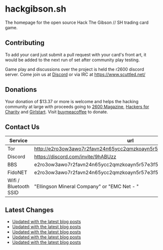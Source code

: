 # hackgibson.sh
The homepage for the open source Hack The Gibson // SH trading card game.


## Contributing

To add your card just submit a pull request with your card's front art, it would be added to the next run of set after community play testing.

Game play and discussions over the project is held the r2600 discord server. Come join us at [Discord](https://discord.com/invite/9hABUzz) or via IRC at https://www.scuttled.net/


## Donations

Your donation of $13.37 or more is welcome and helps the hacking community at large with proceeds going to [2600 Magazine](https://2600.com/), [Hackers for Charity](https://hackersforcharity.org) and [Girlstart](https://girlstart.org).  Visit [buymeacoffee](https://www.buymeacoffee.com/hackgibson.sh) to donate.


## Contact Us

Service | url
-|-
Tor | http://e2ro3ow3awo7r2favn24n65ycc2qmzkoayn5r57e3f56nvjwdcgg32ad.onion
Discord | https://discord.com/invite/9hABUzz
BBS | e2ro3ow3awo7r2favn24n65ycc2qmzkoayn5r57e3f56nvjwdcgg32ad.onion:23
FidoNET | e2ro3ow3awo7r2favn24n65ycc2qmzkoayn5r57e3f56nvjwdcgg32ad.onion:24554
Wifi / Bluetooth SSID | "Ellingson Mineral Company" or "EMC Net - <fidonet address>"

## Latest Changes
<!-- BLOG-POST-LIST:START -->
- [Updated with the latest blog posts](https://github.com/DFW2600/hackgibson.sh/commit/c96df69445be86e95cdc30d64dd25136ca03bc95)
- [Updated with the latest blog posts](https://github.com/DFW2600/hackgibson.sh/commit/8c6eea9dc747ba832e1d976265b59ca2f7b14361)
- [Updated with the latest blog posts](https://github.com/DFW2600/hackgibson.sh/commit/999f82d623df5e8eaa7c2a1853a4bdc20475e3b3)
- [Updated with the latest blog posts](https://github.com/DFW2600/hackgibson.sh/commit/385d5f8d6fcfb9f58bba0f72f2e971bd8f3460fe)
- [Updated with the latest blog posts](https://github.com/DFW2600/hackgibson.sh/commit/24cf65d5a058b13e4c2199f9ce9add7daa32d8fb)
<!-- BLOG-POST-LIST:END -->
